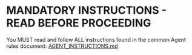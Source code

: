 # MANDATORY INSTRUCTIONS - READ BEFORE PROCEEDING

You MUST read and follow ALL instructions found in the common Agent rules document: [AGENT_INSTRUCTIONS.md](../docs/AGENT_INSTRUCTIONS.md)
